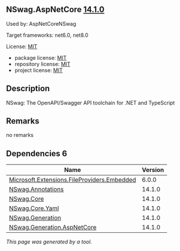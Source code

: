 NSwag.AspNetCore [14.1.0](https://www.nuget.org/packages/NSwag.AspNetCore/14.1.0)
--------------------

Used by: AspNetCoreNSwag

Target frameworks: net6.0, net8.0

License: [MIT](../../../../licenses/mit) 

- package license: [MIT](https://licenses.nuget.org/MIT) 
- repository license: [MIT](https://github.com/RicoSuter/NSwag.git) 
- project license: [MIT](https://github.com/RicoSuter/NSwag) 

Description
-----------
NSwag: The OpenAPI/Swagger API toolchain for .NET and TypeScript

Remarks
-----------
no remarks


Dependencies 6
-----------

|Name|Version|
|----------|:----|
|[Microsoft.Extensions.FileProviders.Embedded](../../../../packages/nuget.org/microsoft.extensions.fileproviders.embedded/6.0.0)|6.0.0|
|[NSwag.Annotations](../../../../packages/nuget.org/nswag.annotations/14.1.0)|14.1.0|
|[NSwag.Core](../../../../packages/nuget.org/nswag.core/14.1.0)|14.1.0|
|[NSwag.Core.Yaml](../../../../packages/nuget.org/nswag.core.yaml/14.1.0)|14.1.0|
|[NSwag.Generation](../../../../packages/nuget.org/nswag.generation/14.1.0)|14.1.0|
|[NSwag.Generation.AspNetCore](../../../../packages/nuget.org/nswag.generation.aspnetcore/14.1.0)|14.1.0|

*This page was generated by a tool.*